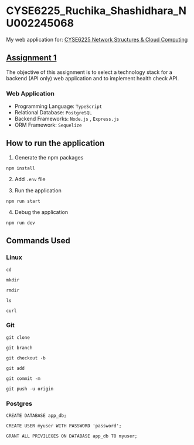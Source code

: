 # CYSE6225_Ruchika_Shashidhara_NU002245068
My web application for: [CYSE6225 Network Structures &amp; Cloud Computing](https://spring2024.csye6225.cloud/)

## [Assignment 1](https://spring2024.csye6225.cloud/assignments/01/)
The objective of this assignment is to select a technology stack for a backend (API only) web application and to implement health check API.

### Web Application

* Programming Language: `TypeScript` 
* Relational Database: `PostgreSQL`
* Backend Frameworks: `Node.js` , `Express.js`
* ORM Framework: `Sequelize`

## How to run the application

1. Generate the npm packages

```
npm install
```

2. Add `.env` file

3. Run the application

```
npm run start
```

4. Debug the application
```
npm run dev
```



## Commands Used

### Linux

```
cd
```

```
mkdir
```

```
rmdir
```

```
ls
```

```
curl
```

### Git

```
git clone
```

```
git branch
```

```
git checkout -b
```

```
git add
```

```
git commit -m
```

```
git push -u origin
```



### Postgres
```
CREATE DATABASE app_db;
```

```
CREATE USER myuser WITH PASSWORD 'password';
```

```
GRANT ALL PRIVILEGES ON DATABASE app_db TO myuser;
```